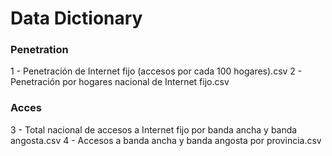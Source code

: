 # Data Dictionary

### Penetration
1 - Penetración de Internet fijo (accesos por cada 100 hogares).csv
2 - Penetración por hogares nacional de Internet fijo.csv


### Acces
3 - Total nacional de accesos a Internet fijo por banda ancha y banda angosta.csv
4 - Accesos a banda ancha y banda angosta por provincia.csv
